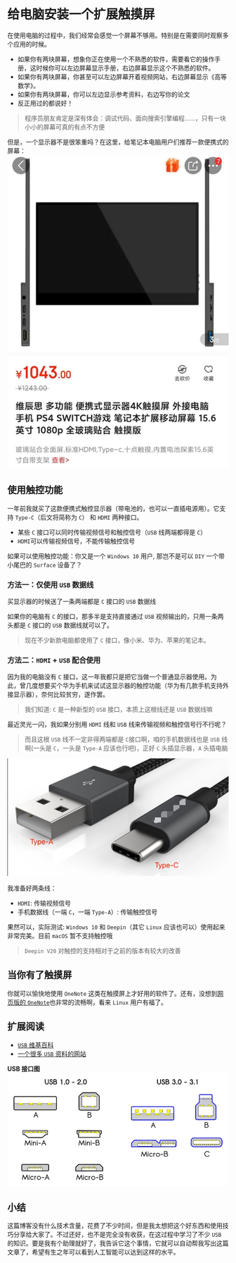 # 给电脑安装一个扩展触摸屏

在使用电脑的过程中，我们经常会感觉一个屏幕不够用。特别是在需要同时观察多个应用的时候。

- 如果你有两块屏幕，想象你正在使用一个不熟悉的软件，需要看它的操作手册，这时候你可以左边屏幕显示手册，右边屏幕显示这个不熟悉的软件。
- 如果你有两块屏幕，你甚至可以左边屏幕开着视频网站，右边屏幕显示《高等数学》。
- 如果你有两块屏幕，你可以左边显示参考资料，右边写你的论文
- 反正用过的都说好！

> 程序员朋友肯定是深有体会：调试代码、面向搜索引擎编程......，只有一块小小的屏幕可真的有点不方便

但是，一个显示器不是很笨重吗？在这里，给笔记本电脑用户们推荐一款便携式的屏幕：
![便携式屏幕](./img/mobile-display.jpeg)

## 使用触控功能

一年前我就买了这款便携式触控显示器（带电池的，也可以一直插电源用）。它支持 `Type-C`（后文将简称为 `C`） 和 `HDMI` 两种接口。

- 某些 `C` 接口可以同时传输视频信号和触控信号（`USB` 线两端都得是 `C`）
- `HDMI`可以传输视频信号，不能传输触控信号

如果可以使用触控功能：你又是一个 `Windows 10` 用户, 那岂不是可以 `DIY` 一个带小尾巴的 `Surface` 设备了？

### 方法一：仅使用 `USB` 数据线

买显示器的时候送了一条两端都是 `C` 接口的 `USB` 数据线

如果你的电脑有 `C` 的接口，那多半是支持直接通过 `USB` 视频输出的，只用一条两头都是 `C` 接口的 `USB` 数据线就可以了。

> 现在不少新款电脑都使用了 `C` 接口，像小米、华为、苹果的笔记本。

### 方法二：`HDMI` + `USB` 配合使用

因为我的电脑没有 `C` 接口，这一年我都只是把它当做一个普通显示器使用。为此，曾几度想要买个华为手机来试试这显示器的触控功能（华为有几款手机支持外接显示器），奈何比较贫穷，遂作罢。

> 我们知道: `C` 是一种新型的 `USB` 接口，本质上这根线还是 `USB` 数据线嘛

最近灵光一闪，我如果分别用 `HDMI` 线和 `USB` 线来传输视频和触控信号行不行呢？
> 而且这根 `USB` 线不一定非得两端都是 `C`接口啊，咱的手机数据线也是 `USB` 线啊(一头是 `C`，一头是 `Type-A` 应该也行吧)，正好 `C` 头插显示器，`A` 头插电脑

![Type-C和Type-A](./img/type-a-c.jpeg)

我准备好两条线：

- `HDMI`: 传输视频信号
- 手机数据线（一端 `C`，一端 `Type-A`）: 传输触控信号

果然可以，实际测试: `Windows 10` 和 `Deepin`（其它 `Linux` 应该也可以）使用起来非常完美。目前 `macOS` 暂不支持触控哦

> `Deepin V20` 对触控的支持相对于之前的版本有较大的改善

## 当你有了触摸屏

你就可以愉快地使用 `OneNote` 这类在触摸屏上才好用的软件了。还有，没想到[网页版的 `OneNote`](https://www.onenote.com/)也非常的流畅啊，看来 `Linux` 用户有福了。

## 扩展阅读

- [`USB` 维基百科](https://zh.wikipedia.org/wiki/USB#%E6%8A%80%E6%9C%AF%E6%8C%87%E6%A0%87)
- [一个很多 `USB` 资料的网站](https://www.lifewire.com/universal-serial-bus-usb-2626039)

**USB 接口图**
![`USB` 接口](./img/usb-plugs.jpeg)

## 小结

这篇博客没有什么技术含量，花费了不少时间，但是我太想把这个好东西和使用技巧分享给大家了。不过还好，也不是完全没有收获，在这过程中学习了不少 `USB` 的知识。要是我有个助理就好了，我告诉它这个事情，它就可以自动帮我写出这篇文章了，希望有生之年可以看到人工智能可以达到这样的水平。
